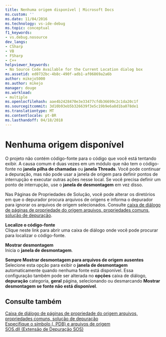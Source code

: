 ```yaml
---
title: Nenhuma origem disponível | Microsoft Docs
ms.custom: ''
ms.date: 11/04/2016
ms.technology: vs-ide-debug
ms.topic: conceptual
f1_keywords:
- vs.debug.nosource
dev_langs:
- CSharp
- VB
- FSharp
- C++
helpviewer_keywords:
- No Source Code Available for the Current Location dialog box
ms.assetid: ed0732bc-4b8c-490f-adb1-af06869a2a6b
author: mikejo5000
ms.author: mikejo
manager: douge
ms.workload:
- multiple
ms.openlocfilehash: aae4b2428470e3e33477cfdb36699c2c1da20c1f
ms.sourcegitcommit: 3d10b93eb5b326639f3e5c19b9e6a8d1ba078de1
ms.translationtype: MT
ms.contentlocale: pt-BR
ms.lasthandoff: 04/18/2018
---
```

# <a name="no-source-available"></a>Nenhuma origem disponível
O projeto não contém código-fonte para o código que você está tentando exibir. A causa comum é duas vezes em um módulo que não tem o código-fonte no **janela pilha de chamadas** ou **janela Threads**. Você pode continuar a depuração, mas não pode usar a janela de origem para definir pontos de interrupção e executar outras ações nesse local. Se você precisa definir um ponto de interrupção, use o **janela de desmontagem** em vez disso.  
  
 Nas Páginas de Propriedades de Solução, você pode alterar os diretórios em que o depurador procura arquivos de origens e informa o depurador para ignorar os arquivos de origem selecionados. Consulte [caixa de diálogo de páginas de propriedade do origem arquivos, propriedades comuns, solução de depuração](../debugger/debug-source-files-common-properties-solution-property-pages-dialog-box.md).  
  
 **Localize o código-fonte**  
 Clique neste link para abrir uma caixa de diálogo onde você pode procurar para localizar o código-fonte.  
  
 **Mostrar desmontagem**  
 Inicia o **janela de desmontagem**.  
  
 **Sempre Mostrar desmontagem para arquivos de origem ausentes**  
 Selecione esta opção para exibir o **janela de desmontagem** automaticamente quando nenhuma fonte está disponível. Essa configuração também pode ser alterada no **opções** caixa de diálogo, **depuração** categoria, **geral** página, selecionando ou desmarcando **Mostrar desmontagem se fonte não está disponível**.  
  
## <a name="see-also"></a>Consulte também  
 [Caixa de diálogo de páginas de propriedade do origem arquivos, propriedades comuns, solução de depuração](../debugger/debug-source-files-common-properties-solution-property-pages-dialog-box.md)   
 [Especifique o símbolo (. PDB) e arquivos de origem](../debugger/specify-symbol-dot-pdb-and-source-files-in-the-visual-studio-debugger.md)   
 [SOS.dll (Extensão de Depuração SOS)](/dotnet/framework/tools/sos-dll-sos-debugging-extension)